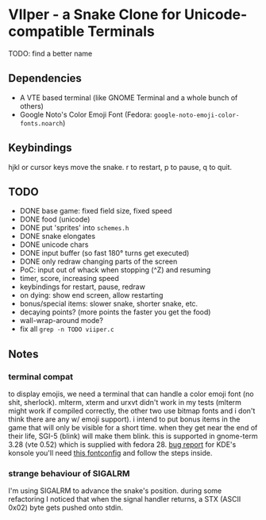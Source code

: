 # VIIper - a Snake Clone for Unicode-compatible Terminals

TODO: find a better name

## Dependencies

 - A VTE based terminal (like GNOME Terminal and a whole bunch of others)
 - Google Noto's Color Emoji Font (Fedora: `google-noto-emoji-color-fonts.noarch`)

## Keybindings

hjkl or cursor keys move the snake. 
r to restart, p to pause, q to quit. 

## TODO

 - DONE base game: fixed field size, fixed speed
 - DONE food (unicode)
 - DONE put 'sprites' into `schemes.h`
 - DONE snake elongates
 - DONE unicode chars
 - DONE input buffer (so fast 180° turns get executed)
 - DONE only redraw changing parts of the screen
 - PoC: input out of whack when stopping (^Z) and resuming
 - timer, score, increasing speed
 - keybindings for restart, pause, redraw
 - on dying: show end screen, allow restarting
 - bonus/special items: slower snake, shorter snake, etc.
 - decaying points? (more points the faster you get the food)
 - wall-wrap-around mode?
 - fix all `grep -n TODO viiper.c`

## Notes

### terminal compat

to display emojis, we need a terminal that can handle a color emoji font (no
shit, sherlock). mlterm, xterm and urxvt didn't work in my tests (mlterm might
work if compiled correctly, the other two use bitmap fonts and i don't think
there are any w/ emoji support). 
i intend to put bonus items in the game that will only be visible for a short
time. when they get near the end of their life, SGI-5 (blink) will make them
blink. this is supported in gnome-term 3.28 (vte 0.52) which is supplied with
fedora 28. [bug report](https://bugzilla.gnome.org/show_bug.cgi?id=579964)
for KDE's konsole you'll need [this
fontconfig](https://gist.github.com/IgnoredAmbience/7c99b6cf9a8b73c9312a71d1209d9bbb)
and follow the steps inside.


### strange behaviour of SIGALRM

I'm using SIGALRM to advance the snake's position. during some refactoring I
noticed that when the signal handler returns, a STX (ASCII 0x02) byte gets
pushed onto stdin.
